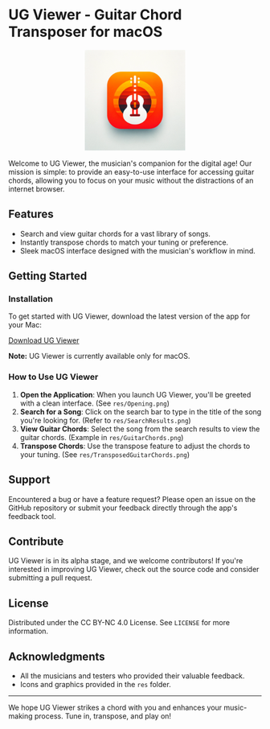 # UG Viewer - Guitar Chord Transposer for macOS

<p align="center">
  <img src="res/AppIcon.png" alt="UG Viewer Icon" width="200"/>
</p>

Welcome to UG Viewer, the musician's companion for the digital age! Our mission is simple: to provide an easy-to-use interface for accessing guitar chords, allowing you to focus on your music without the distractions of an internet browser.

## Features
- Search and view guitar chords for a vast library of songs.
- Instantly transpose chords to match your tuning or preference.
- Sleek macOS interface designed with the musician's workflow in mind.

## Getting Started

### Installation
To get started with UG Viewer, download the latest version of the app for your Mac:

[Download UG Viewer](https://drive.google.com/drive/folders/1uQ_HbvJTNOydNIysAF9sSQ7REFXSr_-8?usp=share_link)

**Note:** UG Viewer is currently available only for macOS.

### How to Use UG Viewer

1. **Open the Application**: When you launch UG Viewer, you'll be greeted with a clean interface. (See `res/Opening.png`)
2. **Search for a Song**: Click on the search bar to type in the title of the song you're looking for. (Refer to `res/SearchResults.png`)
3. **View Guitar Chords**: Select the song from the search results to view the guitar chords. (Example in `res/GuitarChords.png`)
4. **Transpose Chords**: Use the transpose feature to adjust the chords to your tuning. (See `res/TransposedGuitarChords.png`)

## Support

Encountered a bug or have a feature request? Please open an issue on the GitHub repository or submit your feedback directly through the app's feedback tool.

## Contribute

UG Viewer is in its alpha stage, and we welcome contributors! If you're interested in improving UG Viewer, check out the source code and consider submitting a pull request.

## License

Distributed under the CC BY-NC 4.0 License. See `LICENSE` for more information.

## Acknowledgments

- All the musicians and testers who provided their valuable feedback.
- Icons and graphics provided in the `res` folder.

---

We hope UG Viewer strikes a chord with you and enhances your music-making process. Tune in, transpose, and play on!


